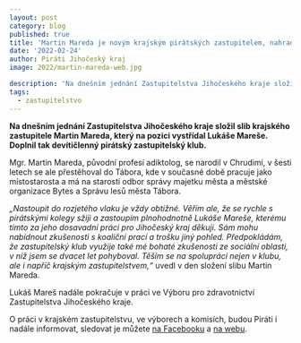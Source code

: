 ```yaml
---
layout: post
category: blog
published: true
title: 'Martin Mareda je novým krajským pirátských zastupitelem, nahradil Lukáše Mareše'
date: '2022-02-24'
author: Piráti Jihočeský kraj
image: 2022/martin-mareda-web.jpg

description: 'Na dnešním jednání Zastupitelstva Jihočeského kraje složil slib krajského zastupitele Martin Mareda, který na pozici vystřídal Lukáše Mareše. Doplnil tak devítičlenný pirátský zastupitelský klub.'
tags:
  - zastupitelstvo
---
```

**Na dnešním jednání Zastupitelstva Jihočeského kraje složil slib krajského zastupitele Martin Mareda, který na pozici vystřídal Lukáše Mareše. Doplnil tak devítičlenný pirátský zastupitelský klub.**

Mgr. Martin Mareda, původní profesí adiktolog, se narodil v Chrudimi, v šesti letech se ale přestěhoval do Tábora, kde v současné době pracuje jako místostarosta a má na starosti odbor správy majetku města a městské organizace Bytes a Správu lesů města Tábora.

*„Nastoupit do rozjetého vlaku je vždy obtížné. Věřím ale, že se rychle s pirátskými kolegy sžiji a zastoupím plnohodnotně Lukáše Mareše, kterému tímto za jeho dosavadní práci pro Jihočeský kraj děkuji. Sám mohu nabídnout zkušenosti s koaliční prací a trošku jiný pohled. Předpokládám, že zastupitelský klub využije také mé bohaté zkušenosti ze sociální oblasti, v níž jsem se dvacet let pohyboval. Těším se na spolupráci nejen v klubu, ale i napříč krajským zastupitelstvem,“* uvedl v den složení slibu Martin Mareda.

Lukáš Mareš nadále pokračuje v práci ve Výboru pro zdravotnictví Zastupitelstva Jihočeského kraje.

O práci v krajském zastupitelstvu, ve výborech a komisích, budou Piráti i nadále informovat, sledovat je můžete [na Facebooku](https://www.facebook.com/pirati.jck) a [na webu](https://jihocesky.pirati.cz/).